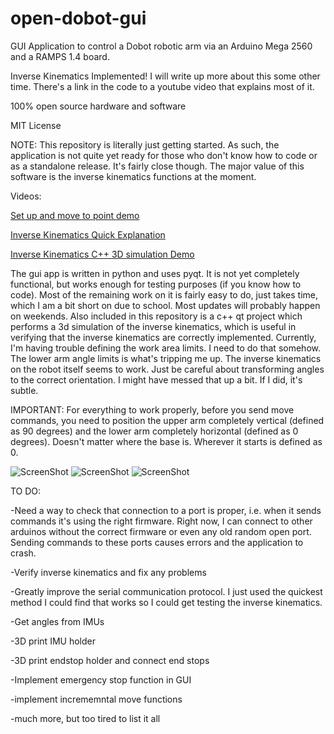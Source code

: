 # open-dobot-gui
GUI Application to control a Dobot robotic arm via an Arduino Mega 2560 and a RAMPS 1.4 board. 

Inverse Kinematics Implemented! I will write up more about this some other time. There's a link in the code to a youtube video that explains most of it.

100% open source hardware and software

MIT License

NOTE: This repository is literally just getting started. As such, the application is not quite yet ready for those who don't know how to code or as a standalone release. It's fairly close though. The major value of this software is the inverse kinematics functions at the moment.

Videos:

[Set up and move to point demo](https://youtu.be/FjHylzeWPgg)

[Inverse Kinematics Quick Explanation](https://youtu.be/Nsgcq8Uz_Vc)

[Inverse Kinematics C++ 3D simulation Demo](https://youtu.be/5oExIlkn5EA)


The gui app is written in python and uses pyqt. It is not yet completely functional, but works enough for testing purposes (if you know how to code). Most of the remaining work on it is fairly easy to do, just takes time, which I am a bit short on due to school. Most updates will probably happen on weekends. Also included in this repository is a c++ qt project which performs a 3d simulation of the inverse kinematics, which is useful in verifying that the inverse kinematics are correctly implemented. Currently, I'm having trouble defining the work area limits. I need to do that somehow. The lower arm angle limits is what's tripping me up. The inverse kinematics on the robot itself seems to work. Just be careful about transforming angles to the correct orientation. I might have messed that up a bit. If I did, it's subtle. 

IMPORTANT: For everything to work properly, before you send move commands, you need to position the upper arm completely vertical (defined as 90 degrees) and the lower arm completely horizontal (defined as 0 degrees). Doesn't matter where the base is. Wherever it starts is defined as 0.

![ScreenShot](https://raw.githubusercontent.com/mikef522/open-dobot-gui/master/opendobotgui1.PNG)
![ScreenShot](https://raw.githubusercontent.com/mikef522/open-dobot-gui/master/inversekinematicssimulationc%2B%2Bqt.PNG)
![ScreenShot](https://raw.githubusercontent.com/mikef522/open-dobot-gui/master/opendobotgui2.PNG)

TO DO:

-Need a way to check that connection to a port is proper, i.e. when it sends commands it's using the right firmware. Right now, I can connect to other arduinos without the correct firmware or even any old random open port. Sending commands to these ports causes errors and the application to crash.

-Verify inverse kinematics and fix any problems

-Greatly improve the serial communication protocol. I just used the quickest method I could find that works so I could get testing the inverse kinematics.

-Get angles from IMUs

-3D print IMU holder

-3D print endstop holder and connect end stops

-Implement emergency stop function in GUI

-implement incrememntal move functions

-much more, but too tired to list it all

